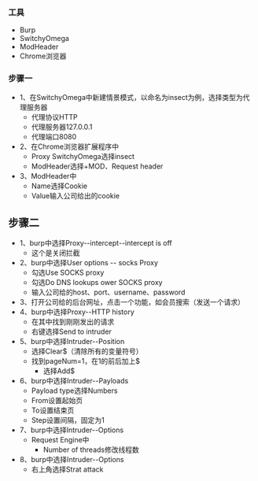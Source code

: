 ### 工具
* Burp
* SwitchyOmega
* ModHeader
* Chrome浏览器


### 步骤一
* 1、在SwitchyOmega中新建情景模式，以命名为insect为例，选择类型为代理服务器
	* 代理协议HTTP
	* 代理服务器127.0.0.1
	* 代理端口8080
* 2、在Chrome浏览器扩展程序中
	* Proxy SwitchyOmega选择insect
	* ModHeader选择+MOD、Request header
* 3、ModHeader中
	* Name选择Cookie
	* Value输入公司给出的cookie
## 步骤二
* 1、burp中选择Proxy--intercept--intercept is off
	* 这个是关闭拦截
* 2、burp中选择User options -- socks Proxy
	* 勾选Use SOCKS proxy
	* 勾选Do DNS lookups ower SOCKS proxy
	* 输入公司给的host、port、username、password
* 3、打开公司给的后台网址，点击一个功能，如会员搜索（发送一个请求）
* 4、burp中选择Proxy--HTTP history
	* 在其中找到刚刚发出的请求
	* 右键选择Send to intruder
* 5、burp中选择Intruder--Position
	* 选择Clear$（清除所有的变量符号）
	* 找到pageNum=1，在1的前后加上$
		* 选择Add$
* 6、burp中选择Intruder--Payloads
	* Payload type选择Numbers
	* From设置起始页
	* To设置结束页
	* Step设置间隔，固定为1
* 7、burp中选择Intruder--Options
	* Request Engine中
		* Number of threads修改线程数
* 8、burp中选择Intruder--Options
	* 右上角选择Strat attack
